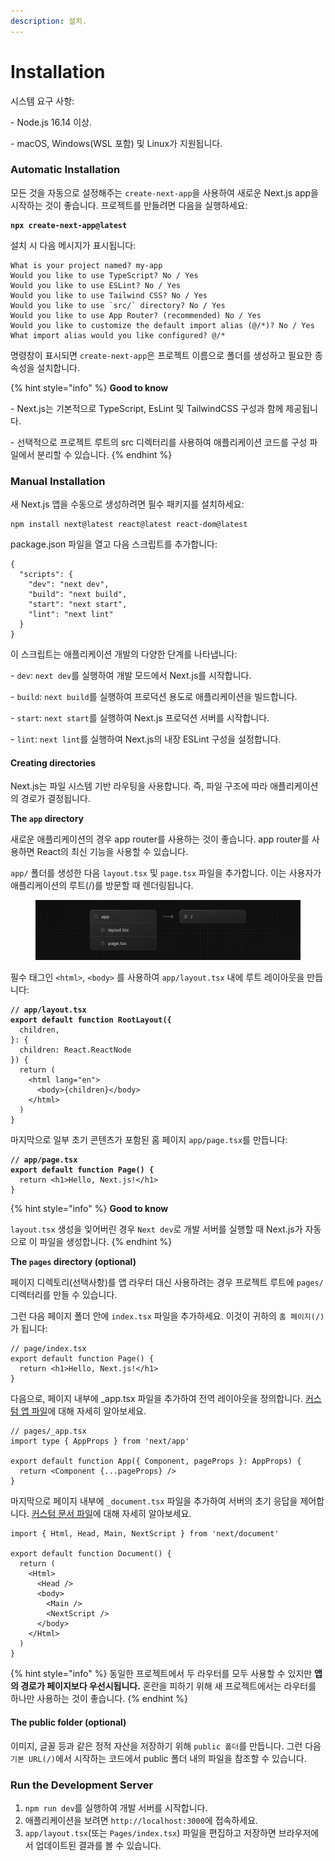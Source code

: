 ```yaml
---
description: 설치.
---
```


# Installation

시스템 요구 사항:

\- Node.js 16.14 이상.

\- macOS, Windows(WSL 포함) 및 Linux가 지원됩니다.



### Automatic Installation <a href="#automatic-installation" id="automatic-installation"></a>

모든 것을 자동으로 설정해주는 `create-next-app`을 사용하여 새로운 Next.js app을 시작하는 것이 좋습니다. 프로젝트를 만들려면 다음을 실행하세요:

<pre><code><strong>npx create-next-app@latest
</strong></code></pre>

설치 시 다음 메시지가 표시됩니다:

```
What is your project named? my-app
Would you like to use TypeScript? No / Yes
Would you like to use ESLint? No / Yes
Would you like to use Tailwind CSS? No / Yes
Would you like to use `src/` directory? No / Yes
Would you like to use App Router? (recommended) No / Yes
Would you like to customize the default import alias (@/*)? No / Yes
What import alias would you like configured? @/*
```

명령창이 표시되면 `create-next-app`은 프로젝트 이름으로 폴더를 생성하고 필요한 종속성을 설치합니다.

{% hint style="info" %}
**Good to know**

\- Next.js는 기본적으로 TypeScript, EsLint 및 TailwindCSS 구성과 함께 제공됩니다.

\- 선택적으로 프로젝트 루트의 src 디렉터리를 사용하여 애플리케이션 코드를 구성 파일에서 분리할 수 있습니다.
{% endhint %}

### Manual Installation <a href="#manual-installation" id="manual-installation"></a>

새 Next.js 앱을 수동으로 생성하려면 필수 패키지를 설치하세요:

```
npm install next@latest react@latest react-dom@latest
```

package.json 파일을 열고 다음 스크립트를 추가합니다:

```
{
  "scripts": {
    "dev": "next dev",
    "build": "next build",
    "start": "next start",
    "lint": "next lint"
  }
}
```

이 스크립트는 애플리케이션 개발의 다양한 단계를 나타냅니다:

\- `dev`: `next dev`를 실행하여 개발 모드에서 Next.js를 시작합니다.

\- `build`: `next build`를 실행하여 프로덕션 용도로 애플리케이션을  빌드합니다.

\- `start`: `next start`를 실행하여 Next.js 프로덕션 서버를 시작합니다.

\- `lint`: `next lint`를 실행하여 Next.js의 내장 ESLint 구성을 설정합니다.



#### Creating directories

Next.js는 파일 시스템 기반 라우팅을 사용합니다. 즉, 파일 구조에 따라 애플리케이션의 경로가 결정됩니다.

**The `app` directory**

새로운 애플리케이션의 경우 app router를 사용하는 것이 좋습니다. app router를 사용하면 React의 최신 기능을 사용할 수 있습니다.

`app/` 폴더를 생성한 다음 `layout.tsx` 및 `page.tsx` 파일을 추가합니다. 이는 사용자가 애플리케이션의 루트(/)를 방문할 때 렌더링됩니다.

<figure><img src="../../../.gitbook/assets/image (7).png" alt=""><figcaption></figcaption></figure>

필수 태그인 `<html>`, `<body>` 를 사용하여 `app/layout.tsx` 내에 루트 레이아웃을 만듭니다:

<pre class="language-tsx"><code class="lang-tsx"><strong>// app/layout.tsx
</strong><strong>export default function RootLayout({
</strong>  children,
}: {
  children: React.ReactNode
}) {
  return (
    &#x3C;html lang="en">
      &#x3C;body>{children}&#x3C;/body>
    &#x3C;/html>
  )
}
</code></pre>

마지막으로 일부 초기 콘텐츠가 포함된 홈 페이지 `app/page.tsx`를 만듭니다:

<pre class="language-tsx"><code class="lang-tsx"><strong>// app/page.tsx
</strong><strong>export default function Page() {
</strong>  return &#x3C;h1>Hello, Next.js!&#x3C;/h1>
}
</code></pre>

{% hint style="info" %}
**Good to know**

`layout.tsx` 생성을 잊어버린 경우 `Next dev`로 개발 서버를 실행할 때 Next.js가 자동으로 이 파일을 생성합니다.
{% endhint %}

**The `pages` directory (optional)**

페이지 디렉토리(선택사항)를 앱 라우터 대신 사용하려는 경우 프로젝트 루트에 `pages/` 디렉터리를 만들 수 있습니다.

그런 다음 페이지 폴더 안에 `index.tsx` 파일을 추가하세요. 이것이 귀하의 `홈 페이지(/)`가 됩니다:

```tsx
// page/index.tsx
export default function Page() {
  return <h1>Hello, Next.js!</h1>
}
```

다음으로, 페이지 내부에 \_app.tsx 파일을 추가하여 전역 레이아웃을 정의합니다. [커스텀 앱 파일](https://nextjs.org/docs/pages/building-your-application/routing/custom-app)에 대해 자세히 알아보세요.

```tsx
// pages/_app.tsx
import type { AppProps } from 'next/app'
 
export default function App({ Component, pageProps }: AppProps) {
  return <Component {...pageProps} />
}
```

마지막으로 페이지 내부에 `_document.tsx` 파일을 추가하여 서버의 초기 응답을 제어합니다. [커스텀 문서 파일](https://nextjs.org/docs/pages/building-your-application/routing/custom-document)에 대해 자세히 알아보세요.

```tsx
import { Html, Head, Main, NextScript } from 'next/document'
 
export default function Document() {
  return (
    <Html>
      <Head />
      <body>
        <Main />
        <NextScript />
      </body>
    </Html>
  )
}
```

{% hint style="info" %}
동일한 프로젝트에서 두 라우터를 모두 사용할 수 있지만 **앱의 경로가 페이지보다 우선시됩니다.** 혼란을 피하기 위해 새 프로젝트에서는 라우터를 하나만 사용하는 것이 좋습니다.
{% endhint %}



#### The public folder (optional)

이미지, 글꼴 등과 같은 정적 자산을 저장하기 위해 `public 폴더`를 만듭니다. 그런 다음 `기본 URL(/)`에서 시작하는 코드에서 public 폴더 내의 파일을 참조할 수 있습니다.



### Run the Development Server <a href="#run-the-development-server" id="run-the-development-server"></a>

1. `npm run dev`를 실행하여 개발 서버를 시작합니다.
2. 애플리케이션을 보려면 `http://localhost:3000`에 접속하세요.
3. `app/layout.tsx`(또는 `Pages/index.tsx`) 파일을 편집하고 저장하면 브라우저에서 업데이트된 결과를 볼 수 있습니다.
